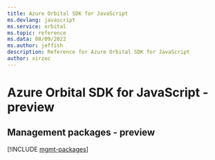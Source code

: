 ```yaml
---
title: Azure Orbital SDK for JavaScript
ms.devlang: javascript
ms.service: orbital
ms.topic: reference
ms.data: 08/09/2022
ms.author: jeffish
description: Reference for Azure Orbital SDK for JavaScript
author: xirzec
---
```

# Azure Orbital SDK for JavaScript - preview

## Management packages - preview
[!INCLUDE [mgmt-packages](orbital-mgmt-index.md)]